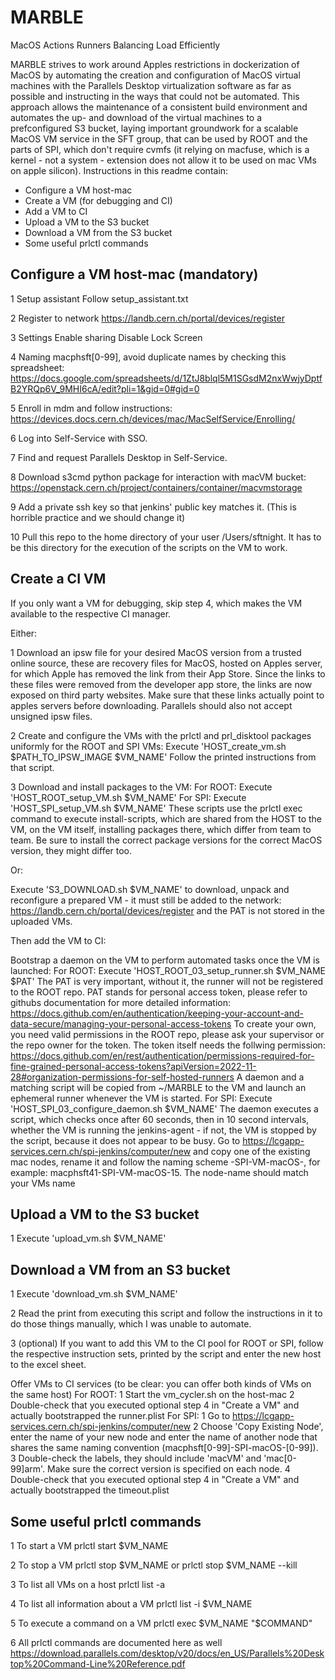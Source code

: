 # MARBLE
MacOS Actions Runners Balancing Load Efficiently

MARBLE strives to work around Apples restrictions in dockerization of MacOS by automating the creation and configuration of MacOS virtual machines with the Parallels Desktop virtualization software as far as possible and instructing in the ways that could not be automated.
This approach allows the maintenance of a consistent build environment and automates the up- and download of the virtual machines to a prefconfigured S3 bucket, laying important groundwork for a scalable MacOS VM service in the SFT group, that can be used by ROOT and the parts of SPI, which don't require cvmfs (it relying on macfuse, which is a kernel - not a system - extension does not allow it to be used on mac VMs on apple silicon).
Instructions in this readme contain:
 - Configure a VM host-mac
 - Create a VM (for debugging and CI)
 - Add a VM to CI
 - Upload a VM to the S3 bucket
 - Download a VM from the S3 bucket
 - Some useful prlctl commands

Configure a VM host-mac (mandatory)
-----
1 Setup assistant
  Follow setup_assistant.txt  

2 Register to network
  https://landb.cern.ch/portal/devices/register
  
3 Settings
  Enable sharing
  Disable Lock Screen

4 Naming
  macphsft[0-99], avoid duplicate names by checking this spreadsheet: https://docs.google.com/spreadsheets/d/1ZtJ8blql5M1SGsdM2nxWwjyDptfB2YRQp6V_9MHI6cA/edit?pli=1&gid=0#gid=0

5 Enroll in mdm and follow instructions: https://devices.docs.cern.ch/devices/mac/MacSelfService/Enrolling/
  
6 Log into Self-Service with SSO.

7 Find and request Parallels Desktop in Self-Service.

8 Download s3cmd python package for interaction with macVM bucket: https://openstack.cern.ch/project/containers/container/macvmstorage

9 Add a private ssh key so that jenkins' public key matches it. (This is horrible practice and we should change it)

10 Pull this repo to the home directory of your user /Users/sftnight. It has to be this directory for the execution of the scripts on the VM to work.

Create a CI VM
-----
If you only want a VM for debugging, skip step 4, which makes the VM available to the respective CI manager.

Either:

1 Download an ipsw file for your desired MacOS version from a trusted online source, these are recovery files for MacOS, hosted on Apples server, for which Apple has removed the link from their App Store. Since the links to these files were removed from the developer app store, the links are now exposed on third party websites. Make sure that these links actually point to apples servers before downloading. Parallels should also not accept unsigned ipsw files.

2 Create and configure the VMs with the prlctl and prl_disktool packages uniformly for the ROOT and SPI VMs:
    Execute 'HOST_create_vm.sh $PATH_TO_IPSW_IMAGE $VM_NAME'
    Follow the printed instructions from that script.

3 Download and install packages to the VM:
    For ROOT:
      Execute 'HOST_ROOT_setup_VM.sh $VM_NAME'
    For SPI:
      Execute 'HOST_SPI_setup_VM.sh $VM_NAME'
    These scripts use the prlctl exec command to execute install-scripts, which are shared from the HOST to the VM, on the VM itself, installing packages there, which differ from team to team. Be sure to install the correct package versions for the correct MacOS version, they might differ too.

Or:

  Execute 'S3_DOWNLOAD.sh $VM_NAME' to download, unpack and reconfigure a prepared VM - it must still be added to the network: https://landb.cern.ch/portal/devices/register and the PAT is not stored in the uploaded VMs.

Then add the VM to CI:

  Bootstrap a daemon on the VM to perform automated tasks once the VM is launched:
    For ROOT:
      Execute 'HOST_ROOT_03_setup_runner.sh $VM_NAME $PAT'
      The PAT is very important, without it, the runner will not be registered to the ROOT repo. PAT stands for personal access token, please refer to githubs documentation for more detailed information: https://docs.github.com/en/authentication/keeping-your-account-and-data-secure/managing-your-personal-access-tokens
      To create your own, you need valid permissions in the ROOT repo, please ask your supervisor or the repo owner for the token.
      The token itself needs the follwing permission: 
      https://docs.github.com/en/rest/authentication/permissions-required-for-fine-grained-personal-access-tokens?apiVersion=2022-11-28#organization-permissions-for-self-hosted-runners
      A daemon and a matching script will be copied from ~/MARBLE to the VM and launch an ephemeral runner whenever the VM is started.
    For SPI:
      Execute 'HOST_SPI_03_configure_daemon.sh $VM_NAME'
      The daemon executes a script, which checks once after 60 seconds, then in 10 second intervals, whether the VM is running the jenkins-agent - if not, the VM is stopped by the script, because it does not appear to be busy.
      Go to https://lcgapp-services.cern.ch/spi-jenkins/computer/new and copy one of the existing mac nodes, rename it and follow the naming scheme <host-name>-SPI-VM-macOS-<macos-version>, for example: macphsft41-SPI-VM-macOS-15.
      The node-name should match your VMs name

Upload a VM to the S3 bucket
-----
1 Execute 'upload_vm.sh $VM_NAME'

Download a VM from an S3 bucket
-----
1 Execute 'download_vm.sh $VM_NAME'

2 Read the print from executing this script and follow the instructions in it to do those things manually, which I was unable to automate.

3 (optional) If you want to add this VM to the CI pool for ROOT or SPI, follow the respective instruction sets, printed by the script and enter the new host to the excel sheet.

Offer VMs to CI services (to be clear: you can offer both kinds of VMs on the same host)
  For ROOT: 
    1 Start the vm_cycler.sh on the host-mac 
    2 Double-check that you executed optional step 4 in "Create a VM" and actually bootstrapped the runner.plist
  For SPI: 
    1 Go to https://lcgapp-services.cern.ch/spi-jenkins/computer/new
    2 Choose 'Copy Existing Node', enter the name of your new node and enter the name of another node that shares the same naming convention (macphsft[0-99]-SPI-macOS-[0-99]).
    3 Double-check the labels, they should include 'macVM' and 'mac[0-99]arm'. Make sure the correct version is specified on each node.
    4 Double-check that you executed optional step 4 in "Create a VM" and actually bootstrapped the timeout.plist

Some useful prlctl commands
-----
1 To start a VM
prlctl start $VM_NAME

2 To stop a VM
prlctl stop $VM_NAME
or
prlctl stop $VM_NAME --kill

3 To list all VMs on a host
prlctl list -a

4 To list all information about a VM
prlctl list -i $VM_NAME

5 To execute a command on a VM
prlctl exec $VM_NAME "$COMMAND"

6 All prlctl commands are documented here as well
https://download.parallels.com/desktop/v20/docs/en_US/Parallels%20Desktop%20Command-Line%20Reference.pdf
